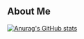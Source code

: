 ## About Me
[![Anurag's GitHub stats](https://github-readme-stats.vercel.app/api?username=Isaaker)](https://github.com/anuraghazra/github-readme-stats)
